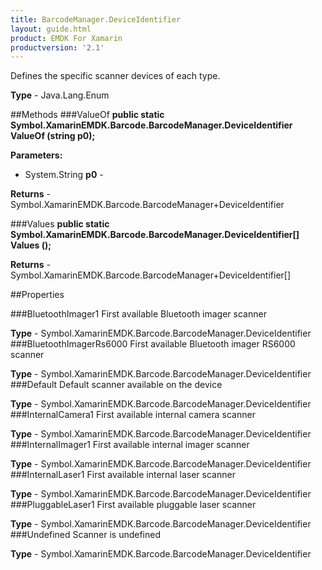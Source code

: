 ```yaml
---
title: BarcodeManager.DeviceIdentifier
layout: guide.html 
product: EMDK For Xamarin 
productversion: '2.1' 
---
```

Defines the specific scanner devices of each type.

**Type** - Java.Lang.Enum

##Methods
###ValueOf
**public static Symbol.XamarinEMDK.Barcode.BarcodeManager.DeviceIdentifier ValueOf (string p0);**


        

**Parameters:** 

* System.String **p0** - 
        

**Returns** - Symbol.XamarinEMDK.Barcode.BarcodeManager+DeviceIdentifier

###Values
**public static Symbol.XamarinEMDK.Barcode.BarcodeManager.DeviceIdentifier[] Values ();**


        


**Returns** - Symbol.XamarinEMDK.Barcode.BarcodeManager+DeviceIdentifier[]

##Properties

###BluetoothImager1
First available Bluetooth imager scanner

**Type** - Symbol.XamarinEMDK.Barcode.BarcodeManager.DeviceIdentifier
###BluetoothImagerRs6000
First available Bluetooth imager RS6000 scanner

**Type** - Symbol.XamarinEMDK.Barcode.BarcodeManager.DeviceIdentifier
###Default
Default scanner available on the device

**Type** - Symbol.XamarinEMDK.Barcode.BarcodeManager.DeviceIdentifier
###InternalCamera1
First available internal camera scanner

**Type** - Symbol.XamarinEMDK.Barcode.BarcodeManager.DeviceIdentifier
###InternalImager1
First available internal imager scanner

**Type** - Symbol.XamarinEMDK.Barcode.BarcodeManager.DeviceIdentifier
###InternalLaser1
First available internal laser scanner

**Type** - Symbol.XamarinEMDK.Barcode.BarcodeManager.DeviceIdentifier
###PluggableLaser1
First available pluggable laser scanner

**Type** - Symbol.XamarinEMDK.Barcode.BarcodeManager.DeviceIdentifier
###Undefined
Scanner is undefined

**Type** - Symbol.XamarinEMDK.Barcode.BarcodeManager.DeviceIdentifier



